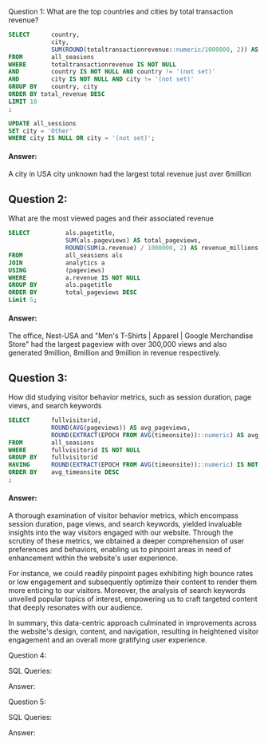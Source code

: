 Question 1: 
What are the top countries and cities by total transaction revenue?

```SQL Queries:
SELECT		country,
			city,
			SUM(ROUND(totaltransactionrevenue::numeric/1000000, 2)) AS total_revenue
FROM		all_seasions
WHERE		totaltransactionrevenue IS NOT NULL
AND			country IS NOT NULL AND country != '(not set)'
AND			city IS NOT NULL AND city != '(not set)'
GROUP BY	country, city
ORDER BY total_revenue DESC
LIMIT 10
;
```
```SQL
UPDATE all_sessions
SET city = 'Other'
WHERE city IS NULL OR city = '(not set)';
```
#### Answer: 
A city in USA city unknown had the largest total revenue just over 6million




## Question 2: 
What are the most viewed pages and their associated revenue

```SQL Queries:
SELECT			als.pagetitle,
				SUM(als.pageviews) AS total_pageviews,
				ROUND(SUM(a.revenue) / 1000000, 2) AS revenue_millions
FROM			all_seasions als
JOIN			analytics a
USING			(pageviews)
WHERE			a.revenue IS NOT NULL
GROUP BY		als.pagetitle
ORDER BY		total_pageviews DESC
Limit 5;
```
#### Answer:
The office, Nest-USA and "Men's T-Shirts | Apparel | Google Merchandise Store" had the largest pageview with over 300,000 views and also generated 9million, 8million and 9million in revenue respectively.



## Question 3: 
How did studying visitor behavior metrics, such as session duration, page views, and search keywords

```SQL Queries:
SELECT		fullvisitorid, 
       		ROUND(AVG(pageviews)) AS avg_pageviews,
	   		ROUND(EXTRACT(EPOCH FROM AVG(timeonsite))::numeric) AS avg_timeonsite
FROM		all_seasions
WHERE		fullvisitorid IS NOT NULL
GROUP BY	fullvisitorid
HAVING		ROUND(EXTRACT(EPOCH FROM AVG(timeonsite))::numeric) IS NOT NULL 
ORDER BY	avg_timeonsite DESC
;
```
#### Answer:
A thorough examination of visitor behavior metrics, which encompass session duration, page views, and search keywords, yielded invaluable insights into the way visitors engaged with our website. Through the scrutiny of these metrics, we obtained a deeper comprehension of user preferences and behaviors, enabling us to pinpoint areas in need of enhancement within the website's user experience. 

For instance, we could readily pinpoint pages exhibiting high bounce rates or low engagement and subsequently optimize their content to render them more enticing to our visitors. Moreover, the analysis of search keywords unveiled popular topics of interest, empowering us to craft targeted content that deeply resonates with our audience.

In summary, this data-centric approach culminated in improvements across the website's design, content, and navigation, resulting in heightened visitor engagement and an overall more gratifying user experience.



Question 4: 

SQL Queries:

Answer:



Question 5: 

SQL Queries:

Answer:
